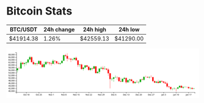 # Bitcoin Stats

BTC/USDT|24h change|24h high|24h low|
|---|---|---|---|
|$41914.38|1.26%|$42559.13|$41290.00|

<img src="./chart.svg">
